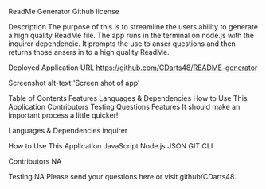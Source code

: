 ReadMe Generator
Github license

Description
The purpose of this is to streamline the users ability to generate a high quality ReadMe file. The app runs in the terminal on node.js with the inquirer dependencie. It prompts the use to anser questions and then returns those ansers in to a high quality ReadMe.

Deployed Application URL
https://github.com/CDarts48/README-generator

Screenshot
alt-text:'Screen shot of app'

Table of Contents
Features
Languages & Dependencies
How to Use This Application
Contributors
Testing
Questions
Features
It should make an important process a little quicker!

Languages & Dependencies
inquirer

How to Use This Application
JavaScript Node.js JSON GIT CLI

Contributors
NA

Testing
NA Please send your questions here or visit github/CDarts48.
